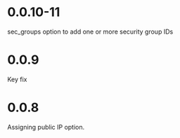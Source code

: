 # 0.0.10-11

sec_groups option to add one or more security group IDs

# 0.0.9

Key fix

# 0.0.8

Assigning public IP option.
